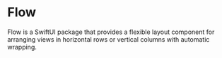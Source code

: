 # Flow
Flow is a SwiftUI package that provides a flexible layout component for arranging views in horizontal rows or vertical columns with automatic wrapping.
